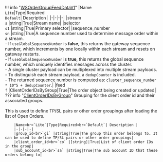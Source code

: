 !!! info "[WSOrderGroupFeedDataV1](/../../schemas/ws_order_group_feed_data_v1)"
    |Name<br>`Lite`|Type|Required<br>`Default`| Description |
    |-|-|-|-|
    |stream<br>`s` |string|True|Stream name|
    |selector<br>`s1` |string|True|Primary selector|
    |sequence_number<br>`sn` |string|True|A sequence number used to determine message order within a stream.<br>- If `useGlobalSequenceNumber` is **false**, this returns the gateway sequence number, which increments by one locally within each stream and resets on gateway restarts.<br>- If `useGlobalSequenceNumber` is **true**, this returns the global sequence number, which uniquely identifies messages across the cluster.<br>  - A single cluster payload can be multiplexed into multiple stream payloads.<br>  - To distinguish each stream payload, a `dedupCounter` is included.<br>  - The returned sequence number is computed as: `cluster_sequence_number * 10^5 + dedupCounter`.|
    |feed<br>`f` |ClientOrderIDsByGroup|True|The order object being created or updated|
    ??? info "[ClientOrderIDsByGroup](/../../schemas/client_order_i_ds_by_group)"
        Grouping for the client order id and their associated groups.<br><br>This is used to define TP/SL pairs or other order groupings after loading the list of Open Orders.<br>

        |Name<br>`Lite`|Type|Required<br>`Default`| Description |
        |-|-|-|-|
        |group_id<br>`gi` |string|True|The group this order belongs to. It can be used to define TP/SL pairs or other order groupings|
        |client_order_id<br>`co` |[string]|True|List of client order IDs in the group|
        |sub_account_id<br>`sa` |string|True|The sub account ID that these orders belong to|
